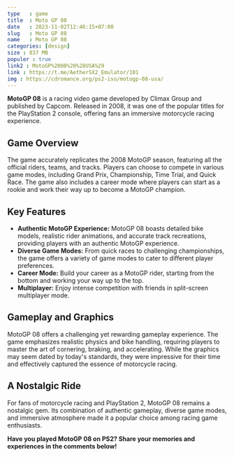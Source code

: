 ```yaml
---
type   : game
title  : Moto GP 08
date   : 2023-11-02T12:46:15+07:00
slug   : Moto GP 08
name   : Moto GP 08
categories: [design]
size : 837 MB
populer : true
link2 : MotoGP%2008%20%28USA%29
link : https://t.me/AetherSX2_Emulator/101
img : https://cdromance.org/ps2-iso/motogp-08-usa/
---
```



**MotoGP 08** is a racing video game developed by Climax Group and published by Capcom. Released in 2008, it was one of the popular titles for the PlayStation 2 console, offering fans an immersive motorcycle racing experience.

## Game Overview

The game accurately replicates the 2008 MotoGP season, featuring all the official riders, teams, and tracks. Players can choose to compete in various game modes, including Grand Prix, Championship, Time Trial, and Quick Race. The game also includes a career mode where players can start as a rookie and work their way up to become a MotoGP champion.

## Key Features

* **Authentic MotoGP Experience:** MotoGP 08 boasts detailed bike models, realistic rider animations, and accurate track recreations, providing players with an authentic MotoGP experience.
* **Diverse Game Modes:** From quick races to challenging championships, the game offers a variety of game modes to cater to different player preferences.
* **Career Mode:** Build your career as a MotoGP rider, starting from the bottom and working your way up to the top.
* **Multiplayer:** Enjoy intense competition with friends in split-screen multiplayer mode.

## Gameplay and Graphics

MotoGP 08 offers a challenging yet rewarding gameplay experience. The game emphasizes realistic physics and bike handling, requiring players to master the art of cornering, braking, and accelerating. While the graphics may seem dated by today's standards, they were impressive for their time and effectively captured the essence of motorcycle racing.

## A Nostalgic Ride

For fans of motorcycle racing and PlayStation 2, MotoGP 08 remains a nostalgic gem. Its combination of authentic gameplay, diverse game modes, and immersive atmosphere made it a popular choice among racing game enthusiasts.

**Have you played MotoGP 08 on PS2? Share your memories and experiences in the comments below!**
